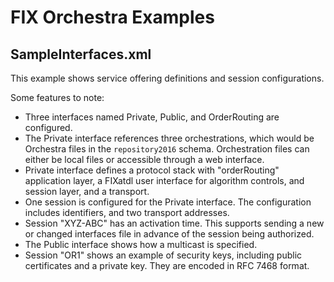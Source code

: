 # FIX Orchestra Examples

## SampleInterfaces.xml

This example shows service offering definitions and session configurations.

Some features to note:

* Three interfaces named Private, Public, and OrderRouting are configured.
* The Private interface references three orchestrations, which would be Orchestra files in the `repository2016` schema. Orchestration files can either be local files or accessible through a web interface.
* Private interface defines a protocol stack with "orderRouting" application layer, a FIXatdl user interface for algorithm controls, and session layer, and a transport.
* One session is configured for the Private interface. The configuration includes identifiers, and two transport addresses.
* Session "XYZ-ABC" has an activation time. This supports sending a new or changed interfaces file in advance of the session being authorized.
* The Public interface shows how a multicast is specified.
* Session "OR1" shows an example of security keys, including public certificates and a private key. They are encoded in RFC 7468 format.
